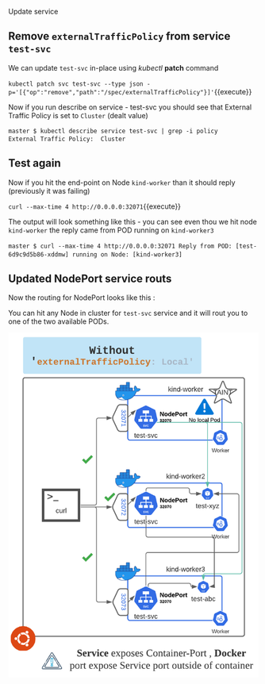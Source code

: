 Update service

## Remove `externalTrafficPolicy` from service `test-svc`

We can update `test-svc` in-place using *kubectl* **patch** command 

`kubectl patch svc test-svc --type json -p='[{"op":"remove","path":"/spec/externalTrafficPolicy"}]'`{{execute}}

Now if you run describe on service - test-svc you should see that External Traffic Policy is set to `Cluster` (dealt value) 

```
master $ kubectl describe service test-svc | grep -i policy
External Traffic Policy:  Cluster
```

## Test again 

Now if you hit the end-point on Node `kind-worker` than it should reply (previously it was failing)

`curl --max-time 4 http://0.0.0.0:32071`{{execute}}

The output will look something like this - you can see even thou we hit node `kind-worker` the reply 
came from POD running on `kind-worker3` 

`
master $ curl --max-time 4 http://0.0.0.0:32071
Reply from POD: [test-6d9c9d5b86-xddmw] running on Node: [kind-worker3]
`

## Updated NodePort service routs

Now the routing for NodePort looks like this :

You can hit any Node in cluster for `test-svc` service and it will rout you to one of the two available PODs.

![](./assets/KIND-3.png)